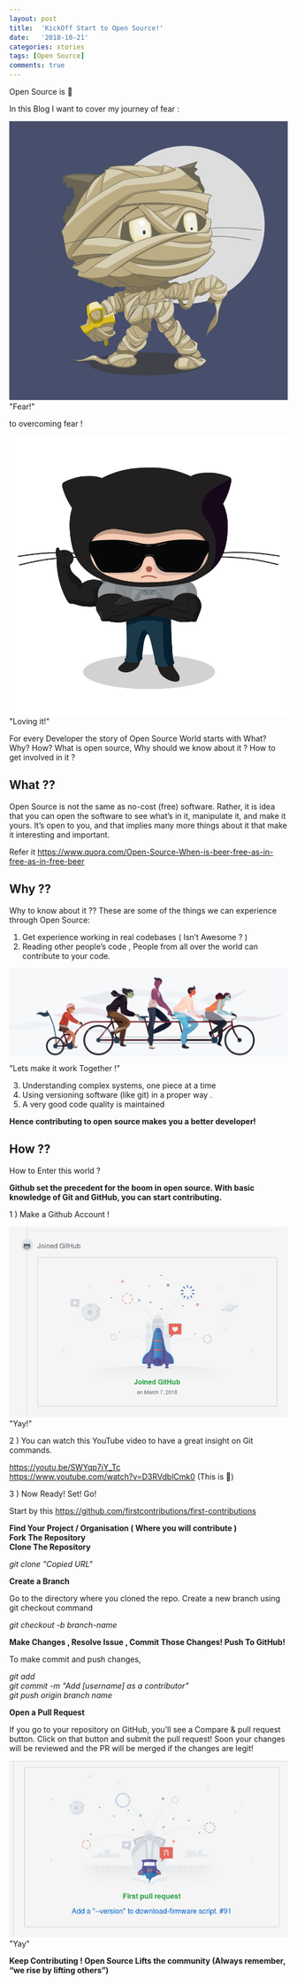 ```yaml
---
layout: post
title:  'KickOff Start to Open Source!'
date:   '2018-10-21'
categories: stories
tags: [Open Source]
comments: true
---
```

Open Source is 💚

In this Blog I want to cover my journey of fear :

<div class="image">
    <a href="/public/img/fear.gif">
        <img alt="Octacat" src="/public/img/fear.gif" />
    </a>
    <div class="image-caption">
        "Fear!"
    </div>
</div>

to overcoming fear !

<div class="image">
    <a href="/public/img/rock.png">
        <img alt="Octacat" src="/public/img/rock.png" />
    </a>
    <div class="image-caption">
        "Loving it!"
    </div>
</div>

For every Developer the story of Open Source World starts with What? Why? How? What is open source, Why should we know about it ? How to get involved in it ?

<h2>What ??</h2>

Open Source is not the same as no-cost (free) software. Rather, it is idea that you can open the software to see what’s in it, manipulate it, and make it yours. It’s open to you, and that implies many more things about it that make it interesting and important.

Refer it https://www.quora.com/Open-Source-When-is-beer-free-as-in-free-as-in-free-beer

<h2>Why ??</h2>

Why to know about it ?? These are some of the things we can experience through Open Source:<br>

 1) Get experience working in real codebases ( Isn’t Awesome ? )<br>
 2) Reading other people’s code , People from all over the world can contribute to your code.<br>
    
<div class="image">
    <a href="/public/img/together.png">
        <img alt="Octacat" src="/public/img/together.png" />
    </a>
    <div class="image-caption">
        "Lets make it work Together !"
    </div>
</div>

3) Understanding complex systems, one piece at a time <br>
4) Using versioning software (like git) in a proper way .<br>
5) A very good code quality is maintained <br>

<strong>Hence contributing to open source makes you a better developer!</strong>

<h2>How ??</h2>

How to Enter this world ?

<strong>Github set the precedent for the boom in open source. With basic knowledge of Git and GitHub, you can start contributing.</strong>

1 ) Make a Github Account !
<div class="image">
    <a href="/public/img/PR.png">
        <img alt="Octacat" src="/public/img/PR.png" />
    </a>
    <div class="image-caption">
        "Yay!"
    </div>
</div>

2 ) You can watch this YouTube video to have a great insight on Git commands.

https://youtu.be/SWYqp7iY_Tc <br>
https://www.youtube.com/watch?v=D3RVdblCmk0 (This is 💚)

3 ) Now Ready! Set! Go!

Start by this https://github.com/firstcontributions/first-contributions

<strong>Find Your Project / Organisation ( Where you will contribute )</strong><br>
<strong>Fork The Repository</strong><br>
<strong>Clone The Repository</strong><br>

<i>git clone "Copied URL"</i>

<strong>Create a Branch</strong>

Go to the directory where you cloned the repo.
Create a new branch using git checkout command

<i>git checkout -b branch-name</i>

<strong>Make Changes , Resolve Issue , Commit Those Changes! Push To GitHub!</strong>

To make commit and push changes,<br>

<i>git add</i> <br>
<i>git commit -m "Add [username] as a contributor"</i> <br>
<i>git push origin branch name</i> <br>

<strong>Open a Pull Request</strong><br>

If you go to your repository on GitHub, you’ll see a Compare & pull request button. Click on that button and submit the pull request! Soon your changes will be reviewed and the PR will be merged if the changes are legit!

<div class="image">
    <a href="/public/img/PR.png">
        <img alt="Octacat" src="/public/img/Github.png" />
    </a>
    <div class="image-caption">
        "Yay"
    </div>
</div>

<strong>Keep Contributing ! Open Source Lifts the community (Always remember, “we rise by lifting others”)</strong>
